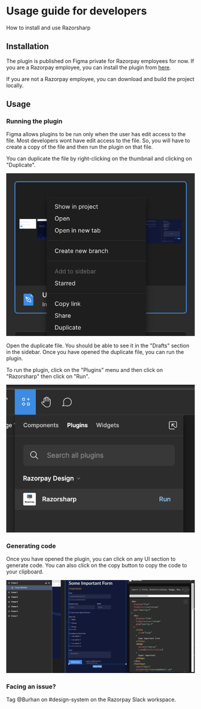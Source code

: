 # Usage guide for developers

How to install and use Razorsharp

## Installation

The plugin is published on Figma private for Razorpay employees for now. If you are a Razorpay employee, you can install the plugin from [here](https://www.figma.com/community/plugin/1200806396995792369/Razorsharp).

If you are not a Razorpay employee, you can download and build the project locally.

## Usage

### Running the plugin

Figma allows plugins to be run only when the user has edit access to the file. Most developers wont have edit access to the file. So, you will have to create a copy of the file and then run the plugin on that file.

You can duplicate the file by right-clicking on the thumbnail and clicking on "Duplicate".

![right click on the thumbnail and click duplicate](./images/usage-duplicate.png)

Open the duplicate file. You should be able to see it in the "Drafts" section in the sidebar. Once you have opened the duplicate file, you can run the plugin.

To run the plugin, click on the "Plugins" menu and then click on "Razorsharp" then click on "Run".

![click on the "Plugins" menu and then click on "Razorsharp"](./images/usage-plugins-menu.png)

### Generating code

Once you have opened the plugin, you can click on any UI section to generate code. You can also click on the copy button to copy the code to your clipboard.

![click on a UI section to generate code](./images/usage-running-the-plugin.png)

### Facing an issue?

Tag @Burhan on #design-system on the Razorpay Slack workspace.
